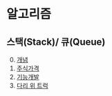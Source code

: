 # 알고리즘

## 스택(Stack)/ 큐(Queue)
0. [개념](https://github.com/itavita08/Algorithm/blob/main/%EC%8A%A4%ED%83%9D%2C%ED%81%90/%EC%8A%A4%ED%83%9D_%ED%81%90.ipynb)
1. [주식가격](https://github.com/itavita08/Algorithm/blob/main/%EC%8A%A4%ED%83%9D%2C%ED%81%90/01_%EC%A3%BC%EC%8B%9D%EA%B0%80%EA%B2%A9.md)
2. [기능개발](https://github.com/itavita08/Algorithm/blob/main/%EC%8A%A4%ED%83%9D%2C%ED%81%90/02_%EA%B8%B0%EB%8A%A5%EA%B0%9C%EB%B0%9C.md)
3. [다리 위 트럭](https://github.com/itavita08/Algorithm/blob/main/%EC%8A%A4%ED%83%9D%2C%ED%81%90/03_%EB%8B%A4%EB%A6%AC%EB%A5%BC%20%EC%A7%80%EB%82%98%EB%8A%94%20%ED%8A%B8%EB%9F%AD.md)
